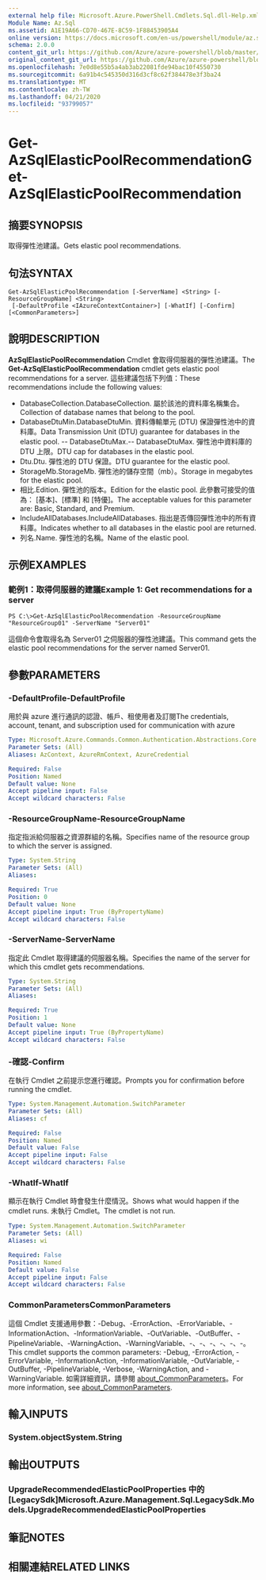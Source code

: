 ```yaml
---
external help file: Microsoft.Azure.PowerShell.Cmdlets.Sql.dll-Help.xml
Module Name: Az.Sql
ms.assetid: A1E19A66-CD70-467E-8C59-1F88453905A4
online version: https://docs.microsoft.com/en-us/powershell/module/az.sql/get-azsqlelasticpoolrecommendation
schema: 2.0.0
content_git_url: https://github.com/Azure/azure-powershell/blob/master/src/Sql/Sql/help/Get-AzSqlElasticPoolRecommendation.md
original_content_git_url: https://github.com/Azure/azure-powershell/blob/master/src/Sql/Sql/help/Get-AzSqlElasticPoolRecommendation.md
ms.openlocfilehash: 7e0d8e55b5a4ab3ab22081fde94bac10f4550730
ms.sourcegitcommit: 6a91b4c545350d316d3cf8c62f384478e3f3ba24
ms.translationtype: MT
ms.contentlocale: zh-TW
ms.lasthandoff: 04/21/2020
ms.locfileid: "93799057"
---
```

# <span data-ttu-id="ae237-101">Get-AzSqlElasticPoolRecommendation</span><span class="sxs-lookup"><span data-stu-id="ae237-101">Get-AzSqlElasticPoolRecommendation</span></span>

## <span data-ttu-id="ae237-102">摘要</span><span class="sxs-lookup"><span data-stu-id="ae237-102">SYNOPSIS</span></span>
<span data-ttu-id="ae237-103">取得彈性池建議。</span><span class="sxs-lookup"><span data-stu-id="ae237-103">Gets elastic pool recommendations.</span></span>

## <span data-ttu-id="ae237-104">句法</span><span class="sxs-lookup"><span data-stu-id="ae237-104">SYNTAX</span></span>

```
Get-AzSqlElasticPoolRecommendation [-ServerName] <String> [-ResourceGroupName] <String>
 [-DefaultProfile <IAzureContextContainer>] [-WhatIf] [-Confirm] [<CommonParameters>]
```

## <span data-ttu-id="ae237-105">說明</span><span class="sxs-lookup"><span data-stu-id="ae237-105">DESCRIPTION</span></span>
<span data-ttu-id="ae237-106">**AzSqlElasticPoolRecommendation** Cmdlet 會取得伺服器的彈性池建議。</span><span class="sxs-lookup"><span data-stu-id="ae237-106">The **Get-AzSqlElasticPoolRecommendation** cmdlet gets elastic pool recommendations for a server.</span></span>
<span data-ttu-id="ae237-107">這些建議包括下列值：</span><span class="sxs-lookup"><span data-stu-id="ae237-107">These recommendations include the following values:</span></span>
- <span data-ttu-id="ae237-108">DatabaseCollection.</span><span class="sxs-lookup"><span data-stu-id="ae237-108">DatabaseCollection.</span></span> <span data-ttu-id="ae237-109">屬於該池的資料庫名稱集合。</span><span class="sxs-lookup"><span data-stu-id="ae237-109">Collection of database names that belong to the pool.</span></span> 
- <span data-ttu-id="ae237-110">DatabaseDtuMin.</span><span class="sxs-lookup"><span data-stu-id="ae237-110">DatabaseDtuMin.</span></span> <span data-ttu-id="ae237-111">資料傳輸單元 (DTU) 保證彈性池中的資料庫。</span><span class="sxs-lookup"><span data-stu-id="ae237-111">Data Transmission Unit (DTU) guarantee for databases in the elastic pool.</span></span> 
 <span data-ttu-id="ae237-112">-- DatabaseDtuMax.</span><span class="sxs-lookup"><span data-stu-id="ae237-112">-- DatabaseDtuMax.</span></span> <span data-ttu-id="ae237-113">彈性池中資料庫的 DTU 上限。</span><span class="sxs-lookup"><span data-stu-id="ae237-113">DTU cap for databases in the elastic pool.</span></span> 
- <span data-ttu-id="ae237-114">Dtu.</span><span class="sxs-lookup"><span data-stu-id="ae237-114">Dtu.</span></span> <span data-ttu-id="ae237-115">彈性池的 DTU 保證。</span><span class="sxs-lookup"><span data-stu-id="ae237-115">DTU guarantee for the elastic pool.</span></span> 
- <span data-ttu-id="ae237-116">StorageMb.</span><span class="sxs-lookup"><span data-stu-id="ae237-116">StorageMb.</span></span> <span data-ttu-id="ae237-117">彈性池的儲存空間（mb）。</span><span class="sxs-lookup"><span data-stu-id="ae237-117">Storage in megabytes for the elastic pool.</span></span> 
- <span data-ttu-id="ae237-118">相比.</span><span class="sxs-lookup"><span data-stu-id="ae237-118">Edition.</span></span> <span data-ttu-id="ae237-119">彈性池的版本。</span><span class="sxs-lookup"><span data-stu-id="ae237-119">Edition for the elastic pool.</span></span> <span data-ttu-id="ae237-120">此參數可接受的值為： [基本]、[標準] 和 [特優]。</span><span class="sxs-lookup"><span data-stu-id="ae237-120">The acceptable values for this parameter are: Basic, Standard, and Premium.</span></span> 
- <span data-ttu-id="ae237-121">IncludeAllDatabases.</span><span class="sxs-lookup"><span data-stu-id="ae237-121">IncludeAllDatabases.</span></span> <span data-ttu-id="ae237-122">指出是否傳回彈性池中的所有資料庫。</span><span class="sxs-lookup"><span data-stu-id="ae237-122">Indicates whether to all databases in the elastic pool are returned.</span></span> 
- <span data-ttu-id="ae237-123">列名.</span><span class="sxs-lookup"><span data-stu-id="ae237-123">Name.</span></span> <span data-ttu-id="ae237-124">彈性池的名稱。</span><span class="sxs-lookup"><span data-stu-id="ae237-124">Name of the elastic pool.</span></span>

## <span data-ttu-id="ae237-125">示例</span><span class="sxs-lookup"><span data-stu-id="ae237-125">EXAMPLES</span></span>

### <span data-ttu-id="ae237-126">範例1：取得伺服器的建議</span><span class="sxs-lookup"><span data-stu-id="ae237-126">Example 1: Get recommendations for a server</span></span>
```
PS C:\>Get-AzSqlElasticPoolRecommendation -ResourceGroupName "ResourceGroup01" -ServerName "Server01"
```

<span data-ttu-id="ae237-127">這個命令會取得名為 Server01 之伺服器的彈性池建議。</span><span class="sxs-lookup"><span data-stu-id="ae237-127">This command gets the elastic pool recommendations for the server named Server01.</span></span>

## <span data-ttu-id="ae237-128">參數</span><span class="sxs-lookup"><span data-stu-id="ae237-128">PARAMETERS</span></span>

### <span data-ttu-id="ae237-129">-DefaultProfile</span><span class="sxs-lookup"><span data-stu-id="ae237-129">-DefaultProfile</span></span>
<span data-ttu-id="ae237-130">用於與 azure 進行通訊的認證、帳戶、租使用者及訂閱</span><span class="sxs-lookup"><span data-stu-id="ae237-130">The credentials, account, tenant, and subscription used for communication with azure</span></span>

```yaml
Type: Microsoft.Azure.Commands.Common.Authentication.Abstractions.Core.IAzureContextContainer
Parameter Sets: (All)
Aliases: AzContext, AzureRmContext, AzureCredential

Required: False
Position: Named
Default value: None
Accept pipeline input: False
Accept wildcard characters: False
```

### <span data-ttu-id="ae237-131">-ResourceGroupName</span><span class="sxs-lookup"><span data-stu-id="ae237-131">-ResourceGroupName</span></span>
<span data-ttu-id="ae237-132">指定指派給伺服器之資源群組的名稱。</span><span class="sxs-lookup"><span data-stu-id="ae237-132">Specifies name of the resource group to which the server is assigned.</span></span>

```yaml
Type: System.String
Parameter Sets: (All)
Aliases:

Required: True
Position: 0
Default value: None
Accept pipeline input: True (ByPropertyName)
Accept wildcard characters: False
```

### <span data-ttu-id="ae237-133">-ServerName</span><span class="sxs-lookup"><span data-stu-id="ae237-133">-ServerName</span></span>
<span data-ttu-id="ae237-134">指定此 Cmdlet 取得建議的伺服器名稱。</span><span class="sxs-lookup"><span data-stu-id="ae237-134">Specifies the name of the server for which this cmdlet gets recommendations.</span></span>

```yaml
Type: System.String
Parameter Sets: (All)
Aliases:

Required: True
Position: 1
Default value: None
Accept pipeline input: True (ByPropertyName)
Accept wildcard characters: False
```

### <span data-ttu-id="ae237-135">-確認</span><span class="sxs-lookup"><span data-stu-id="ae237-135">-Confirm</span></span>
<span data-ttu-id="ae237-136">在執行 Cmdlet 之前提示您進行確認。</span><span class="sxs-lookup"><span data-stu-id="ae237-136">Prompts you for confirmation before running the cmdlet.</span></span>

```yaml
Type: System.Management.Automation.SwitchParameter
Parameter Sets: (All)
Aliases: cf

Required: False
Position: Named
Default value: False
Accept pipeline input: False
Accept wildcard characters: False
```

### <span data-ttu-id="ae237-137">-WhatIf</span><span class="sxs-lookup"><span data-stu-id="ae237-137">-WhatIf</span></span>
<span data-ttu-id="ae237-138">顯示在執行 Cmdlet 時會發生什麼情況。</span><span class="sxs-lookup"><span data-stu-id="ae237-138">Shows what would happen if the cmdlet runs.</span></span>
<span data-ttu-id="ae237-139">未執行 Cmdlet。</span><span class="sxs-lookup"><span data-stu-id="ae237-139">The cmdlet is not run.</span></span>

```yaml
Type: System.Management.Automation.SwitchParameter
Parameter Sets: (All)
Aliases: wi

Required: False
Position: Named
Default value: False
Accept pipeline input: False
Accept wildcard characters: False
```

### <span data-ttu-id="ae237-140">CommonParameters</span><span class="sxs-lookup"><span data-stu-id="ae237-140">CommonParameters</span></span>
<span data-ttu-id="ae237-141">這個 Cmdlet 支援通用參數：-Debug、-ErrorAction、-ErrorVariable、-InformationAction、-InformationVariable、-OutVariable、-OutBuffer、-PipelineVariable、-WarningAction、-WarningVariable、-、-、-、-、-、-。</span><span class="sxs-lookup"><span data-stu-id="ae237-141">This cmdlet supports the common parameters: -Debug, -ErrorAction, -ErrorVariable, -InformationAction, -InformationVariable, -OutVariable, -OutBuffer, -PipelineVariable, -Verbose, -WarningAction, and -WarningVariable.</span></span> <span data-ttu-id="ae237-142">如需詳細資訊，請參閱 [about_CommonParameters](http://go.microsoft.com/fwlink/?LinkID=113216)。</span><span class="sxs-lookup"><span data-stu-id="ae237-142">For more information, see [about_CommonParameters](http://go.microsoft.com/fwlink/?LinkID=113216).</span></span>

## <span data-ttu-id="ae237-143">輸入</span><span class="sxs-lookup"><span data-stu-id="ae237-143">INPUTS</span></span>

### <span data-ttu-id="ae237-144">System.object</span><span class="sxs-lookup"><span data-stu-id="ae237-144">System.String</span></span>

## <span data-ttu-id="ae237-145">輸出</span><span class="sxs-lookup"><span data-stu-id="ae237-145">OUTPUTS</span></span>

### <span data-ttu-id="ae237-146">UpgradeRecommendedElasticPoolProperties 中的 [LegacySdk]</span><span class="sxs-lookup"><span data-stu-id="ae237-146">Microsoft.Azure.Management.Sql.LegacySdk.Models.UpgradeRecommendedElasticPoolProperties</span></span>

## <span data-ttu-id="ae237-147">筆記</span><span class="sxs-lookup"><span data-stu-id="ae237-147">NOTES</span></span>

## <span data-ttu-id="ae237-148">相關連結</span><span class="sxs-lookup"><span data-stu-id="ae237-148">RELATED LINKS</span></span>
